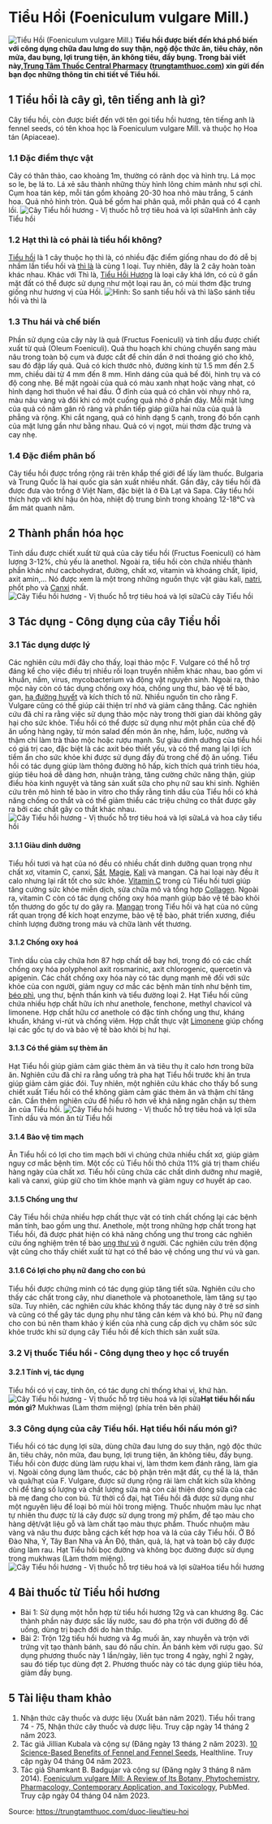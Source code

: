 # Tiểu Hồi (Foeniculum vulgare Mill.)

![Tiểu Hồi \(Foeniculum vulgare Mill.\)](https://trungtamthuoc.com/images/others/cay-tieu-hoi-0-5574.jpg)
**Tiểu hồi được biết đến khá phổ biến với công dụng chữa đau lưng do suy thận, ngộ độc thức ăn, tiêu chảy, nôn mửa, đau bụng, lợi trung tiện, ăn không tiêu, đầy bụng. Trong bài viết này,[Trung Tâm Thuốc Central Pharmacy](https://trungtamthuoc.com/ "Trung Tâm Thuốc Central Pharmacy") ([trungtamthuoc.com](https://trungtamthuoc.com/ "trungtamthuoc.com")) xin gửi đến bạn đọc những thông tin chi tiết về Tiểu hồi.**
##  1 Tiểu hồi là cây gì, tên tiếng anh là gì?
Cây tiểu hồi, còn được biết đến với tên gọi tiểu hồi hương, tên tiếng anh là fennel seeds, có tên khoa học là Foeniculum vulgare Mill. và thuộc họ Hoa tán (Apiaceae).
### 1.1 Đặc điểm thực vật
Cây có thân thảo, cao khoảng 1m, thường có rãnh dọc và hình trụ. Lá mọc so le, bẹ lá to. Lá xẻ sâu thành những thùy hình lông chim mảnh như sợi chỉ. Cụm hoa tán kép, mỗi tán gồm khoảng 20-30 hoa nhỏ màu trắng, 5 cánh hoa. Quả nhỏ hình tròn. Quả bế gồm hai phân quả, mỗi phân quả có 4 cạnh lồi. 
![Cây Tiểu hồi hương - Vị thuốc hỗ trợ tiêu hoá và lợi sữa](https://trungtamthuoc.com/images/item/cay-tieu-hoi-2.jpg)Hình ảnh cây Tiểu hồi
### 1.2 Hạt thì là có phải là tiểu hồi không?
[Tiểu hồi](https://trungtamthuoc.com/duoc-lieu/tieu-hoi) là 1 cây thuộc họ thì là, có nhiều đặc điểm giống nhau do đó dễ bị nhầm lần tiểu hồi và [thì là](https://trungtamthuoc.com/duoc-lieu/thi-la-52) là cùng 1 loại. 
Tuy nhiên, đây là 2 cây hoàn toàn khác nhau. Khác với Thì là, [Tiểu Hồi Hương](https://trungtamthuoc.com/hoat-chat/tieu-hoi-huong "Tiểu Hồi Hương") là loại cây khá lớn, có củ ở gần mặt đất có thể được sử dụng như một loại rau ăn, có mùi thơm đặc trưng giống như hương vị của Hồi.
![Hình: So sanh tiểu hồi và thì là](https://trungtamthuoc.com/images/item/so-sanh-tieu-hoi-va-thi-la.jpg)So sánh tiểu hồi và thì là
### 1.3 Thu hái và chế biến
Phần sử dụng của cây này là quả (Fructus Foeniculi) và tinh dầu được chiết xuất từ quả (Oleum Foeniculi). Quả thu hoạch khi chúng chuyển sang màu nâu trong toàn bộ cụm và được cắt để chín dần ở nơi thoáng gió cho khô, sau đó đập lấy quả. 
Quả có kích thước nhỏ, đường kính từ 1.5 mm đến 2.5 mm, chiều dài từ 4 mm đến 8 mm. Hình dáng của quả bế đôi, hình trụ và có độ cong nhẹ. Bề mặt ngoài của quả có màu xanh nhạt hoặc vàng nhạt, có hình dạng hơi thuôn về hai đầu. Ở đỉnh của quả có chân vòi nhụy nhô ra, màu nâu vàng và đôi khi có một cuống quả nhỏ ở phần đáy. Mỗi mặt lưng của quả có năm gân rõ ràng và phần tiếp giáp giữa hai nửa của quả là phẳng và rộng. Khi cắt ngang, quả có hình dạng 5 cạnh, trong đó bốn cạnh của mặt lưng gần như bằng nhau. Quả có vị ngọt, mùi thơm đặc trưng và cay nhẹ.
### 1.4 Đặc điểm phân bố
Cây tiểu hồi được trồng rộng rãi trên khắp thế giới để lấy làm thuốc. Bulgaria và Trung Quốc là hai quốc gia sản xuất nhiều nhất. Gần đây, cây tiểu hồi đã được đưa vào trồng ở Việt Nam, đặc biệt là ở Đà Lạt và Sapa. Cây tiểu hồi thích hợp với khí hậu ôn hòa, nhiệt độ trung bình trong khoảng 12-18°C và ẩm mát quanh năm.
##  2 Thành phần hóa học
Tinh dầu được chiết xuất từ quả của cây tiểu hồi (Fructus Foeniculi) có hàm lượng 3-12%, chủ yếu là anethol. Ngoài ra, tiểu hồi còn chứa nhiều thành phần khác như cacbohydrat, đường, chất xơ, vitamin và khoáng chất, lipid, axit amin,... Nó được xem là một trong những nguồn thực vật giàu kali, [natri](https://trungtamthuoc.com/hoat-chat/natri "natri"), phốt pho và [Canxi](https://trungtamthuoc.com/hoat-chat/canxi "Canxi") nhất.
![Cây Tiểu hồi hương - Vị thuốc hỗ trợ tiêu hoá và lợi sữa](https://trungtamthuoc.com/images/item/cay-tieu-hoi-7.jpg)Củ cây Tiểu hồi
##  3 Tác dụng - Công dụng của cây Tiểu hồi
### 3.1 Tác dụng dược lý 
Các nghiên cứu mới đây cho thấy, loại thảo mộc F. Vulgare có thể hỗ trợ đáng kể cho việc điều trị nhiều rối loạn truyền nhiễm khác nhau, bao gồm vi khuẩn, nấm, virus, mycobacterium và động vật nguyên sinh. Ngoài ra, thảo mộc này còn có tác dụng chống oxy hóa, chống ung thư, bảo vệ tế bào, gan, [hạ đường huyết](https://trungtamthuoc.com/bai-viet/ha-glucose-mau "hạ đường huyết") và kích thích tố nữ. Nhiều nguồn tin cho rằng F. Vulgare cũng có thể giúp cải thiện trí nhớ và giảm căng thẳng. Các nghiên cứu đã chỉ ra rằng việc sử dụng thảo mộc này trong thời gian dài không gây hại cho sức khỏe. Tiểu hồi có thể được sử dụng như một phần của chế độ ăn uống hàng ngày, từ món salad đến món ăn nhẹ, hầm, luộc, nướng và thậm chí làm trà thảo mộc hoặc rượu mạnh. Sự giàu dinh dưỡng của tiểu hồi có giá trị cao, đặc biệt là các axit béo thiết yếu, và có thể mang lại lợi ích tiềm ẩn cho sức khỏe khi được sử dụng đầy đủ trong chế độ ăn uống.
Tiểu hồi có tác dụng giúp làm thông đường hô hấp, kích thích quá trình tiêu hóa, giúp tiêu hoá dễ dàng hơn, nhuận tràng, tăng cường chức năng thận, giúp điều hòa kinh nguyệt và tăng sản xuất sữa cho phụ nữ sau khi sinh. Nghiên cứu trên mô hình tế bào in vitro cho thấy rằng tinh dầu của Tiểu hồi có khả năng chống co thắt và có thể giảm thiểu các triệu chứng co thắt được gây ra bởi các chất gây co thắt khác nhau.
![Cây Tiểu hồi hương - Vị thuốc hỗ trợ tiêu hoá và lợi sữa](https://trungtamthuoc.com/images/item/cay-tieu-hoi-3.jpg)Lá và hoa cây tiểu hồi
#### 3.1.1 Giàu dinh dưỡng
Tiểu hồi tươi và hạt của nó đều có nhiều chất dinh dưỡng quan trọng như chất xơ, vitamin C, canxi, [Sắt](https://trungtamthuoc.com/hoat-chat/sat "Sắt"), [Magie](https://trungtamthuoc.com/hoat-chat/magie "Magie"), [Kali](https://trungtamthuoc.com/hoat-chat/kali "Kali") và mangan. Cả hai loại này đều ít calo nhưng lại rất tốt cho sức khỏe. [Vitamin C](https://trungtamthuoc.com/hoat-chat/vitamin-c "Vitamin C") trong củ Tiểu hồi tươi giúp tăng cường sức khỏe miễn dịch, sửa chữa mô và tổng hợp [Collagen](https://trungtamthuoc.com/hoat-chat/collagen "Collagen"). Ngoài ra, vitamin C còn có tác dụng chống oxy hóa mạnh giúp bảo vệ tế bào khỏi tổn thương do gốc tự do gây ra. [Mangan](https://trungtamthuoc.com/hoat-chat/mangan "Mangan") trong Tiểu hồi và hạt của nó cũng rất quan trọng để kích hoạt enzyme, bảo vệ tế bào, phát triển xương, điều chỉnh lượng đường trong máu và chữa lành vết thương. 
#### 3.1.2 Chống oxy hoá
Tinh dầu của cây chứa hơn 87 hợp chất dễ bay hơi, trong đó có các chất chống oxy hóa polyphenol axit rosmarinic, axit chlorogenic, quercetin và apigenin. Các chất chống oxy hóa này có tác dụng mạnh mẽ đối với sức khỏe của con người, giảm nguy cơ mắc các bệnh mãn tính như bệnh tim, [béo phì](https://trungtamthuoc.com/bai-viet/benh-beo-phi "béo phì"), ung thư, bệnh thần kinh và tiểu đường loại 2. Hạt Tiểu hồi cũng chứa nhiều hợp chất hữu ích như anethole, fenchone, methyl chavicol và limonene. Hợp chất hữu cơ anethole có đặc tính chống ung thư, kháng khuẩn, kháng vi-rút và chống viêm. Hợp chất thực vật [Limonene](https://trungtamthuoc.com/hoat-chat/limonene "Limonene") giúp chống lại các gốc tự do và bảo vệ tế bào khỏi bị hư hại.
#### 3.1.3 Có thể giảm sự thèm ăn
Hạt Tiểu hồi giúp giảm cảm giác thèm ăn và tiêu thụ ít calo hơn trong bữa ăn. Nghiên cứu đã chỉ ra rằng uống trà pha hạt Tiểu hồi trước khi ăn trưa giúp giảm cảm giác đói. Tuy nhiên, một nghiên cứu khác cho thấy bổ sung chiết xuất Tiểu hồi có thể không giảm cảm giác thèm ăn và thậm chí tăng cân. Cần thêm nghiên cứu để hiểu rõ hơn về khả năng ngăn chặn sự thèm ăn của Tiểu hồi.
![Cây Tiểu hồi hương - Vị thuốc hỗ trợ tiêu hoá và lợi sữa](https://trungtamthuoc.com/images/item/cay-tieu-hoi-6.jpg)Tinh dầu và món ăn từ Tiểu hồi
#### 3.1.4 Bảo vệ tim mạch
Ăn Tiểu hồi có lợi cho tim mạch bởi vì chúng chứa nhiều chất xơ, giúp giảm nguy cơ mắc bệnh tim. Một cốc củ Tiểu hồi thô chứa 11% giá trị tham chiếu hàng ngày của chất xơ. Tiểu hồi cũng chứa các chất dinh dưỡng như magiê, kali và canxi, giúp giữ cho tim khỏe mạnh và giảm nguy cơ huyết áp cao.
#### 3.1.5 Chống ung thư
Cây Tiểu hồi chứa nhiều hợp chất thực vật có tính chất chống lại các bệnh mãn tính, bao gồm ung thư. Anethole, một trong những hợp chất trong hạt Tiểu hồi, đã được phát hiện có khả năng chống ung thư trong các nghiên cứu ống nghiệm trên tế bào [ung thư vú](https://trungtamthuoc.com/bai-viet/ung-thu-vu "ung thư vú") ở người. Các nghiên cứu trên động vật cũng cho thấy chiết xuất từ ​​hạt có thể bảo vệ chống ung thư vú và gan.
#### 3.1.6 Có lợi cho phụ nữ đang cho con bú
Tiểu hồi được chứng minh có tác dụng giúp tăng tiết sữa. Nghiên cứu cho thấy các chất trong cây, như dianethole và photoanethole, làm tăng sự tạo sữa. Tuy nhiên, các nghiên cứu khác không thấy tác dụng này ở trẻ sơ sinh và cũng có thể gây tác dụng phụ như tăng cân kém và khó bú. Phụ nữ đang cho con bú nên tham khảo ý kiến của nhà cung cấp dịch vụ chăm sóc sức khỏe trước khi sử dụng cây Tiểu hồi để kích thích sản xuất sữa.
### 3.2 Vị thuốc Tiểu hồi - Công dụng theo y học cổ truyền
#### 3.2.1 Tính vị, tác dụng
Tiểu hồi có vị cay, tính ôn, có tác dụng chỉ thống khai vị, khứ hàn.
![Cây Tiểu hồi hương - Vị thuốc hỗ trợ tiêu hoá và lợi sữa](https://trungtamthuoc.com/images/item/cay-tieu-hoi-5.jpg)**Hạt tiểu hồi nấu món gì?** Mukhwas (Làm thơm miệng) (phía trên bên phải)
### 3.3 Công dụng của cây Tiểu hồi. Hạt tiểu hồi nấu món gì?
Tiểu hồi có tác dụng lợi sữa, dùng chữa đau lưng do suy thận, ngộ độc thức ăn, tiêu chảy, nôn mửa, đau bụng, lợi trung tiện, ăn không tiêu, đầy bụng. 
Tiểu hồi còn được dùng làm rượu khai vị, làm thơm kem đánh răng, làm gia vị. 
Ngoài công dụng làm thuốc, các bộ phận trên mặt đất, cụ thể là lá, thân và quả/hạt của F. Vulgare, được sử dụng rộng rãi làm chất kích sữa không chỉ để tăng số lượng và chất lượng sữa mà còn cải thiện dòng sữa của các bà mẹ đang cho con bú. Từ thời cổ đại, hạt Tiểu hồi đã được sử dụng như một nguyên liệu để loại bỏ mùi hôi trong miệng. Thuốc nhuộm màu lục nhạt tự nhiên thu được từ lá cây được sử dụng trong mỹ phẩm, để tạo màu cho hàng dệt/vật liệu gỗ và làm chất tạo màu thực phẩm. Thuốc nhuộm màu vàng và nâu thu được bằng cách kết hợp hoa và lá của cây Tiểu hồi. Ở Bồ Đào Nha, Ý, Tây Ban Nha và Ấn Độ, thân, quả, lá, hạt và toàn bộ cây được dùng làm rau. Hạt Tiểu hồi bọc đường và không bọc đường được sử dụng trong mukhwas (Làm thơm miệng). 
![Cây Tiểu hồi hương - Vị thuốc hỗ trợ tiêu hoá và lợi sữa](https://trungtamthuoc.com/images/item/cay-tieu-hoi-1.jpg)Hoa tiểu hồi hương
##  4 Bài thuốc từ Tiểu hồi hương
  * Bài 1: Sử dụng một hỗn hợp từ tiểu hồi hương 12g và can khương 8g. Các thành phần này được sắc lấy nước, sau đó pha trộn với đường đỏ để uống, dùng trị bạch đới do hàn thấp.
  * Bài 2: Trộn 12g tiểu hồi hương và 4g muối ăn, xay nhuyễn và trộn với trứng vịt tạo thành bánh, sau đó nấu chín. Ăn bánh kèm với rượu gạo. Sử dụng phương thuốc này 1 lần/ngày, liên tục trong 4 ngày, nghỉ 2 ngày, sau đó tiếp tục dùng đợt 2. Phương thuốc này có tác dụng giúp tiêu hóa, giảm đầy bụng.


##  5 Tài liệu tham khảo
  1. Nhận thức cây thuốc và dược liệu (Xuất bản năm 2021). Tiểu hồi trang 74 - 75, Nhận thức cây thuốc và dược liệu. Truy cập ngày 14 tháng 2 năm 2023.
  2. Tác giả Jillian Kubala và cộng sự (Đăng ngày 13 tháng 2 năm 2023). [10 Science-Based Benefits of Fennel and Fennel Seeds](https://www.healthline.com/nutrition/fennel-and-fennel-seed-benefits#5.-May-have-cancer-fighting-properties), Healthline. Truy cập ngày 04 tháng 04 năm 2023.
  3. Tác giả Shamkant B. Badgujar và cộng sự (Đăng ngày 3 tháng 8 năm 2014). [Foeniculum vulgare Mill: A Review of Its Botany, Phytochemistry, Pharmacology, Contemporary Application, and Toxicology](https://www.ncbi.nlm.nih.gov/pmc/articles/PMC4137549/), PubMed. Truy cập ngày 04 tháng 04 năm 2023.




Source: https://trungtamthuoc.com/duoc-lieu/tieu-hoi